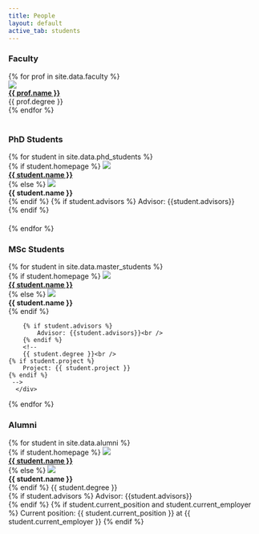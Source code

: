 ```yaml
---
title: People
layout: default
active_tab: students
---
```

<head>
  <link rel="stylesheet" href="people.css">
</head>

<h3 id="faculty">Faculty</h3>

<div class="container-fluid">
  <div class="row">
  {% for prof in site.data.faculty %}
      <div class="col-lg-4 col-md-6 col-xs-12" style="margin-bottom: 20px, text-align: center">
        <a href="{{ prof.homepage }}">
			<img src="assets/img/faculty/{{prof.pic}}"  class="img-circle"/>
		</a>
		<br/>
		<paragraph style="display: inline-block">
        	<b><a href="{{ prof.homepage }}">{{ prof.name }}</a></b>
			<br/>
			{{ prof.degree }}
			<br/>
		</paragraph>
      </div>
	{% endfor %}
	</div>
	<br/>
</div>


<h3 id="students">PhD Students</h3>

<div class="container-fluid">
  <div class="row">
  {% for student in site.data.phd_students %}
      <div class="col-lg-4 col-md-6 col-xs-12" style="margin-bottom: 20px">
        {% if student.homepage %}
        <a href="{{ student.homepage }}"><img src="assets/img/students/{{student.pic}}"  class="img-circle"></a>
		<br/>
        <b><a href="{{ student.homepage }}">{{ student.name }}</a></b><br/>
        {% else %}
		<img src="assets/img/students/{{student.pic}}"  class="img-circle"><br/>
        <b>{{ student.name }}</b><br/>
        {% endif %}
		{% if student.advisors %}
			Advisor: {{student.advisors}}<br/>
		{% endif %}
		<!--
        {{ student.degree }}<br />
        {{ student.institution }}<br /> 
		-->
      </div>
  {% endfor %}
  </div>
</div>



<h3 id="RAs">MSc Students</h3>

<div class="container-fluid">
  <div class="row">
  {% for student in site.data.master_students %}
      <div class="col-lg-4 col-md-6 col-xs-12" style="margin-bottom: 20px">
        {% if student.homepage %}
        <a href="{{ student.homepage }}"><img src="assets/img/students/{{student.pic}}"  class="img-circle"/></a><br />
         <b><a href="{{ student.homepage }}">{{ student.name }}</a></b><br />
        {% else %}
		<img src="assets/img/students/{{student.pic}}"  class="img-circle"/><br />
        <b>{{ student.name }}</b><br />    
        {% endif %}
        
		{% if student.advisors %}
			Advisor: {{student.advisors}}<br />
		{% endif %}
		<!-- 
		{{ student.degree }}<br />
	{% if student.project %}
		Project: {{ student.project }} 
	{% endif %}
	 -->
      </div>
  {% endfor %}
  </div>
</div>


<h3>Alumni</h3>

<div class="container-fluid">
  <div class="row">
  {% for student in site.data.alumni %}
      <div class="col-lg-4 col-md-6 col-xs-12" style="margin-bottom: 20px">
	  	{% if student.homepage %}
        <a href="{{ student.homepage }}"><img src="assets/img/students/{{student.pic}}"  class="img-circle"/></a><br />
         <b><a href="{{ student.homepage }}">{{ student.name }}</a></b><br />
        {% else %}
		<img src="assets/img/students/{{student.pic}}"  class="img-circle"/><br />
         <b>{{ student.name }}</b><br />    
        {% endif %}
		{{ student.degree }}<br />
		{% if student.advisors %}
			Advisor: {{student.advisors}}<br />
		{% endif %}
		{% if student.current_position and student.current_employer %}
			Current position: {{ student.current_position }} at {{ student.current_employer }}
		{% endif %}
<!--
	{% if student.thesis_link %}
        Thesis: <a href="publications/{{ student.thesis_link}}">{{ student.thesis_title }}</a><br /> 
 	{% else %}
        Thesis: {{ student.thesis_title }}<br />

	{% endif %}
-->
      </div>
  {% endfor %}
  </div>
</div>

<!--

<h3>Past Postdocs</h3>

<div class="container-fluid">
  <div class="row">
  {% for postdoc in site.data.past_postdocs %}
      <div class="col-lg-4 col-md-6 col-xs-12" style="margin-bottom: 20px">
        {% if postdoc.homepage %}
        <a href="{{ postdoc.homepage }}"><img src="assets/img/students/{{postdoc.pic}}"  class="img-circle"/></a><br />
         <b><a href="{{ postdoc.homepage }}">{{ postdoc.name }}</a></b><br />
        {% else %}
	<img src="assets/img/students/{{student.pic}}"  class="img-circle"/><br />
         <b>{{ postdoc.name }}</b><br />         
        {% endif %}
	{% if postdoc.current_position and postdoc.current_employer %}
		Current position: {{ postdoc.current_position }} at {{ postdoc.current_employer }}
	{% endif %}
      </div>
  {% endfor %}
  </div>
</div>
-->


